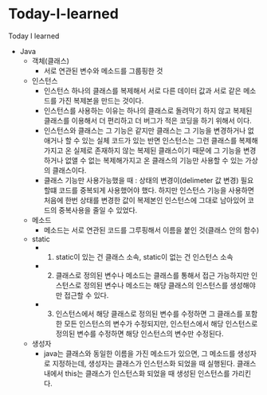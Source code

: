 # Today-I-learned
Today I learned

- Java
  - 객체(클래스)
    - 서로 연관된 변수와 메소드를 그룹핑한 것
  - 인스턴스
    - 인스턴스 하나의 클래스를 복제해서 서로 다른 데이터 값과 서로 같은 메소드를 가진 복제본을 만드는 것이다.
    - 인스턴스를 사용하는 이유는 하나의 클래스로 돌려막기 하지 않고 복제된 클래스를 이용해서 더 편리하고 더 버그가 적은 코딩을 하기 위해서 이다.
    - 인스턴스와 클래스는 그 기능은 같지만 클래스는 그 기능을 변경하거나 없애거나 할 수 있는 실체 코드가 있는 반면 인스턴스는 그런 클래스를 복제해가지고 온 실제로 존재하지 않는 복제된 클래스이기 때문에 그 기능을 변경하거나 없앨 수 없는 복제해가지고 온 클래스의 기능만 사용할 수 있는 가상의 클래스이다.
    - 클래스 기능만 사용가능했을 때 : 상태의 변경이(delimeter 값 변경) 필요할떄 코드를 중복되게 사용했어야 했다. 하지만 인스턴스 기능을 사용하면 처음에 한번 상태를 변경한 값이 복제본인 인스턴스에 그대로 남아있어 코드의 중복사용을 줄일 수 있었다.
  - 메소드
    - 메소드는 서로 연관된 코드를 그루핑해서 이름을 붙인 것(클래스 안의 함수)
  - static
    - 1. static이 있는 건 클래스 소속, static이 없는 건 인스턴스 소속
    - 2. 클래스로 정의된 변수나 메소드는 클래스를 통해서 접근 가능하지만 인스턴스로 정의된 변수나 메소드는 해당 클래스의 인스턴스를 생성해야만 접근할 수 있다.
    - 3. 인스턴스에서 해당 클래스로 정의된 변수를 수정하면 그 클래스를 포함한 모든 인스턴스의 변수가 수정되지만, 인스턴스에서 해당 인스턴스로 정의된 변수를 수정하면 해당 인스턴스의 변수만 수정된다.
  - 생성자
    - java는 클래스와 동일한 이름을 가진 메소드가 있으면, 그 메소드를 생성자로 지정하는데, 생성자는 클래스가 인스턴스화 되었을 때 실행된다. 클래스 내에서 this는 클래스가 인스턴스화 되었을 때 생성된 인스턴스를 가리킨다.
